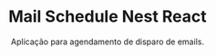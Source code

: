 <h1 align='center'> Mail Schedule Nest React </h1>

<p align='center'>Aplicação para agendamento de disparo de emails.</p>
